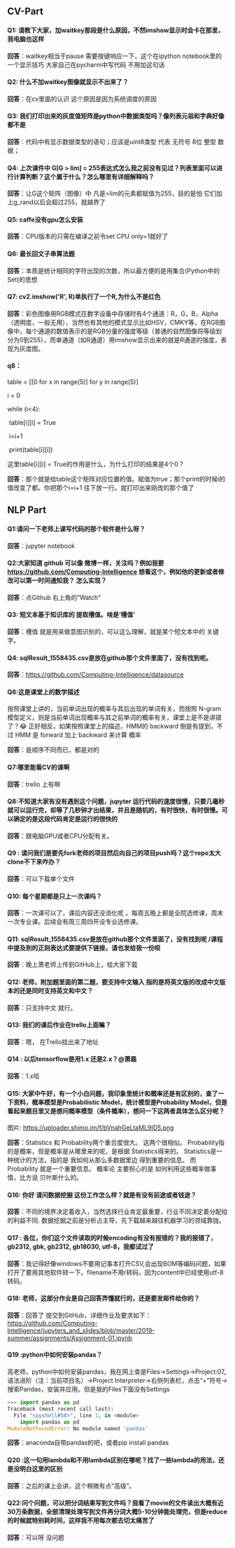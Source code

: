 ## CV-Part

#### Q1: 请教下大家，加waitkey那段是什么原因，不然imshow显示时会卡在那里，我电脑也这样

**回答**：waitkey相当于pause 需要按键响应一下，这个在ipython notebook里的一个显示技巧 大家自己在pycharm中写代码 不用加这句话

#### Q2: 什么不加waitkey图像就显示不出来了？

**回答**：在cv里面的认识  这个原因是因为系统调度的原因

#### Q3: 我们打印出来的灰度值矩阵是python中数据类型吗？像列表元祖和字典好像都不是  

**回答**：代码中有显示数据类型的语句；应该是uint8类型 代表 无符号 8位 整型 数据；

#### Q4: 上次课件中 G[G > lim] = 255表达式怎么我之前没有见过？列表里面可以进行计算判断？这个属于什么？怎么哪里有详细解释吗？

**回答**：让G这个矩阵（图像）中 凡是>lim的元素都赋值为255，目的是怕 它们加上g_rand以后会超过255，就越界了

#### Q5: caffe没有gpu怎么安装

 **回答**：CPU版本的只需在编译之前令set CPU only=1就好了

#### Q6: 最长回文子串算法题

 **回答**：本质是统计相同的字符出现的次数，所以最方便的是用集合(Python中的Set)的思想

#### Q7: cv2.imshow('R', R)单执行了一个R,为什么不是红色

 **回答**：彩色图像用RGB模式在数字设备中存储时有4个通道：R，G，B，Alpha（透明度，一般无用），当然也有其他的模式显示比如HSV，CMKY等，在RGB图像中，每个通道的数值表示的是RGB分量的强度等级（普通的自然图像将等级划分为0到255），而单通道（如R通道）用imshow显示出来的就是R通道的强度，表现为灰度图。

#### q8：

table = [[0 for x in range(5)] for y in range(5)]    

i = 0                                                

while (i<4):                                        

​    table[i][i] = True

​    i=i+1     

​    print(table[i][i]) 

这里table[i][i] = True的作用是什么，为什么打印的结果是4个0？

 **回答**：那个就是给table这个矩阵对应位置的值。赋值为true；那个print的时候i的值改变了都。你把那个i=i+1 往下放一行。就打印出来刚改的那个值了

## NLP Part

#### Q1:请问一下老师上课写代码的那个软件是什么呀？

**回答**：jupyter notebook

#### Q2:大家知道 github 可以像 微博一样，关注吗？例如我要 https://github.com/Computing-Intelligence 想看这个，例如他的更新或者修改可以第一时间通知我？ 怎么实现？

**回答**：点Github 右上角的“Watch”

#### Q3: 短文本基于知识库的 提取槽值。啥是‘槽值’

**回答**：槽值 就是用来做意图识别的，可以这么理解，就是某个短文本中的 关键字。

#### Q4: sqlResult_1558435.csv是放在github那个文件里面了，没有找到呢。

**回答**：https://github.com/Computing-Intelligence/datasource

#### Q6:这是课堂上的数学描述
按照课堂上讲的，当前单词出现的概率与其后出现的单词有关，而按照 N-gram 模型定义，则是当前单词出现概率与其之前单词的概率有关，课堂上是不是讲错了？😂
正好相反，如果按照课堂上的描述，HMM的 backward 倒是有提到，不过 HMM 是 forward 加上 backward 来计算 概率

**回答**：是顺序不同而已，都是对的

#### Q7:哪里能看CV的课啊
**回答**：trello 上有啊

#### Q8:不知道大家有没有遇到这个问题，jupyter 运行代码的速度很慢，只要几毫秒就可以运行完，却等了几秒钟才出结果，并且是随机的，有时很快，有时很慢。可以确定的是这段代码肯定是运行的很快的
**回答**：跟电脑GPU或者CPU分配有关。


#### Q9 : 请问我们是要先fork老师的项目然后向自己的项目push吗？这个repo太大clone不下来咋办？
**回答**：可以下载单个文件

#### Q10: 每个星期都是只上一次课吗？

**回答**：一次课可以了，课后内容还没消化呢 。每周五晚上都是全院选修课，周末一次专业课。后续会有周三周四开设专业选修课。

#### Q11:  sqlResult_1558435.csv是放在github那个文件里面了，没有找到呢 /课程中提及到的正则表达式要提供下链接，请也发给我一份呗 
**回答**：晚上萧老师上传到GitHub上，给大家下载


#### Q12: 老师，附加题里面的第二题，要支持中文输入  指的是将英文版的改成中文版本的还是同时支持英文和中文？
**回答**：只支持中文 就行。


#### Q13: 我们的课后作业在trello上面嘛？
**回答**：嗯， 在Trello挂出来了地址

#### Q14 : 以后tensorflow是用1.x 还是2.x？@萧磊
**回答**：1.x哈


#### Q15: 大家中午好，有一个小白问题，我印象里统计和概率还是有区别的，查了一下资料，概率模型是Probabilistic Model，统计模型是Probability Model，但是看起来题目里又是想问概率模型（条件概率），想问一下这两者具体怎么区分呢？
图片: https://uploader.shimo.im/f/bVnahGeLtaML9ID5.png

**回答**：Statistics 和 Probability两个重合度很大。 这两个很相似。 Probability指的是概率，但是概率是从哪里来的呢，是根据 Statistics得来的。
Statistics是一种统计的方法，指的是 我如何从那么多数据里边 得到重要的信息。
而 Probability 就是一个重要信息。
概率论 主要担心的是 如何利用这些概率做事情，比方说 贝叶斯什么的。



#### Q16: 你好  请问数据挖掘  这份工作怎么样？就是有没有前途或者钱途？

**回答**：不同的境界决定着收入，当然选择行业肯定最重要，行业不同决定着分配给的利益不同. 数据挖掘之前是分析占主导，先下载越来越往机器学习的领域靠拢。



#### Q17 : 各位，你们这个文件读取的时候encoding有没有报错的？我的报错了，gb2312, gbk, gb2312, gb18030, utf-8，我都试过了

**回答**：我记得好像windows不要用记事本打开CSV,会出现BOM等编码问题，如果打开了要用其他软件转一下。filename不用r转码，因为content中已经使用utf-8转码。


#### Q18: 老师，这部分作业是自己回答弄懂就行的，还是要发邮件给你的？
**回答**：回答了 提交到GitHub，详细作业及要求如下：https://github.com/Computing-Intelligence/jupyters_and_slides/blob/master/2019-summer/assignments/Assignment-01.ipynb


#### Q19 :python中如何安装pandas？
高老师，python中如何安装pandas，我在网上查是Files→Settings→Project:07_语法进阶（注：当前项目名）→Project Interpreter→右侧列表栏，点击“+”符号→搜索Pandas，安装并应用。但是我的Files下面没有Settings
```python
>>> import pandas as pd
Traceback (most recent call last):
  File "<pyshell#58>", line 1, in <module>
    import pandas as pd
ModuleNotFoundError: No module named 'pandas'
```
**回答**：anaconda自带pandas的吧，或者pip install pandas




#### Q20 :这一句用lambda和不用lambda区别在哪呢？找了一些lambda的用法，还是没明白这里的区别

**回答**：之后的课上会讲，这个稍微有点“高级”。


#### Q22:问个问题，可以把分词结果写到文件吗？我看了movie的文件读出大概有近30万条数据，全部清理处理写到文件再分词大概5-10分钟能处理完，但是reduce的时候就特别耗时间，这样我不用每次都去切太痛苦了 

**回答**：可以呀 没问题

